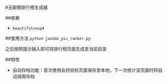 #无聊图排行榜生成器

##依赖
+ `beautifulsoup4`

##食用方法
`python jandan_pic_ranker.py`

之后按照提示输入即可将排行榜页面生成至当前目录


##特性
+ 自动存档功能：首次使用会将目标页面保存至本地，下一次统计该页面时将自动调用存档